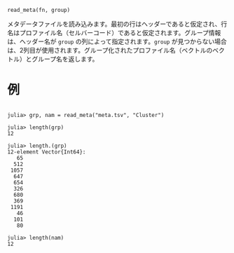 ```
read_meta(fn, group)
```

メタデータファイルを読み込みます。最初の行はヘッダーであると仮定され、行名はプロファイル名（セルバーコード）であると仮定されます。グループ情報は、ヘッダー名が `group` の列によって指定されます。`group` が見つからない場合は、2列目が使用されます。グループ化されたプロファイル名（ベクトルのベクトル）とグループ名を返します。

# 例

```jldoctest

julia> grp, nam = read_meta("meta.tsv", "Cluster")

julia> length(grp)
12

julia> length.(grp)
12-element Vector{Int64}:
   65
  512
 1057
  647
  654
  326
  680
  369
 1191
   46
  101
   80

julia> length(nam)
12
```

